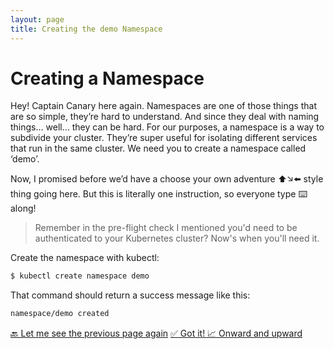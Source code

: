 ```yaml
---
layout: page
title: Creating the demo Namespace
---
```


# Creating a Namespace
Hey! Captain Canary here again. Namespaces are one of those things that are so simple, they’re hard to understand. And since they deal with naming things… well… they can be hard. For our purposes, a namespace is a way to subdivide your cluster. They’re super useful for isolating different services that run in the same cluster. We need you to create a namespace called ‘demo’. 

Now, I promised before we’d have a choose your own adventure ⬆️↘️⬅️ style thing going here. But this is literally one instruction, so everyone type ⌨️ along!

> Remember in the pre-flight check I mentioned you'd need to be authenticated to your Kubernetes cluster? Now's when you'll need it.

Create the namespace with kubectl:
```sh
$ kubectl create namespace demo
``` 

That command should return a success message like this: 
```sh
namespace/demo created
```

<a class="btn btn-primary" href="Forking/forkingTheRepos">🔙 Let me see the previous page again</a>
<a class="btn btn-primary" href="Secrets/secretsIntro">✅ Got it! 📈 Onward and upward</a>